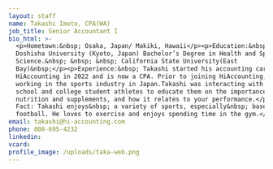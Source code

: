 ```yaml
---
layout: staff
name: Takashi Imoto, CPA(WA)
job_title: Senior Accountant I
bio_html: >-
  <p>Hometown:&nbsp; Osaka, Japan/ Makiki, Hawaii</p><p>Education:&nbsp;
  Doshisha University (Kyoto, Japan) Bachelor’s Degree in Health and Sports
  Science.&nbsp; &nbsp; &nbsp; California State University(East
  Bay)&nbsp;</p><p>Experience:&nbsp; Takashi started his accounting career at
  HiAccounting in 2022 and is now a CPA. Prior to joining HiAccounting, he was
  working in the sports industry in Japan.Takashi was interacting with high
  school and college student athletes to educate them on the importance of
  nutrition and supplements, and how it relates to your performance.</p><p>Fun
  Fact: Takashi enjoys&nbsp; a variety of sports, especially&nbsp; baseball and
  football. He loves to exercise and enjoys spending time in the gym.</p>
email: takashi@hi-accounting.com
phone: 808-695-4232
linkedin:
vcard:
profile_image: /uploads/taka-web.png
---
```

